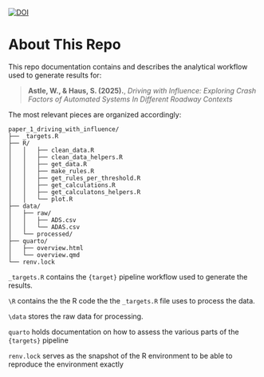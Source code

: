 [![DOI](https://zenodo.org/badge/DOI/10.5281/zenodo.17427823.svg)](https://doi.org/10.5281/zenodo.17427823)

# About This Repo

This repo documentation contains and describes the analytical workflow used to generate results for:

> **Astle, W., & Haus, S. (2025).**, *Driving with Influence: Exploring Crash Factors of Automated Systems In Different Roadway Contexts* 

The most relevant pieces are organized accordingly:

```
paper_1_driving_with_influence/
├── _targets.R
├── R/
│   │   ├── clean_data.R
│   │   ├── clean_data_helpers.R
│   │   ├── get_data.R
│   │   ├── make_rules.R
│   │   ├── get_rules_per_threshold.R
│   │   ├── get_calculations.R
│   │   ├── get_calculatons_helpers.R
│   │   └── plot.R
├── data/
│   ├── raw/
│   │   ├── ADS.csv
│   │   └── ADAS.csv
│   └── processed/
├── quarto/
│   ├── overview.html
│   └── overview.qmd
└── renv.lock
```

`_targets.R` contains the `{target}` pipeline workflow used to generate the results.

`\R` contains the the R code the the `_targets.R` file uses to process the data.

`\data` stores the raw data for processing.

`quarto` holds documentation on how to assess the various parts of the `{targets}` pipeline

`renv.lock` serves as the snapshot of the R environment to be able to reproduce the environment exactly
